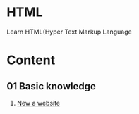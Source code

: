 # HTML
Learn HTML(Hyper Text Markup Language

# Content
## 01 Basic knowledge
1. [New a website](https://github.com/SZPT18010137/HTML/blob/main/01%20Basic%20knowlege/001%20New%20a%20website.html)
